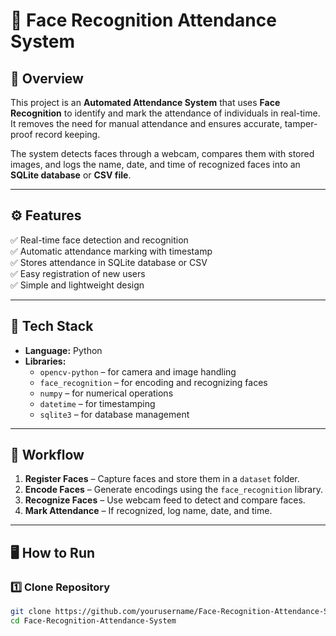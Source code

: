 # 🎯 Face Recognition Attendance System  

## 🧠 Overview  
This project is an **Automated Attendance System** that uses **Face Recognition** to identify and mark the attendance of individuals in real-time. It removes the need for manual attendance and ensures accurate, tamper-proof record keeping.  

The system detects faces through a webcam, compares them with stored images, and logs the name, date, and time of recognized faces into an **SQLite database** or **CSV file**.  

---

## ⚙️ Features  
✅ Real-time face detection and recognition  
✅ Automatic attendance marking with timestamp  
✅ Stores attendance in SQLite database or CSV  
✅ Easy registration of new users  
✅ Simple and lightweight design  

---

## 🧰 Tech Stack  
- **Language:** Python  
- **Libraries:**  
  - `opencv-python` – for camera and image handling  
  - `face_recognition` – for encoding and recognizing faces  
  - `numpy` – for numerical operations  
  - `datetime` – for timestamping  
  - `sqlite3` – for database management  

---

## 🧩 Workflow  
1. **Register Faces** – Capture faces and store them in a `dataset` folder.  
2. **Encode Faces** – Generate encodings using the `face_recognition` library.  
3. **Recognize Faces** – Use webcam feed to detect and compare faces.  
4. **Mark Attendance** – If recognized, log name, date, and time.  

---

## 🖥️ How to Run  

### 1️⃣ Clone Repository  
```bash
git clone https://github.com/yourusername/Face-Recognition-Attendance-System.git
cd Face-Recognition-Attendance-System
